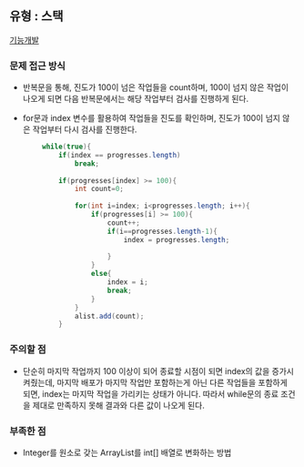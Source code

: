 ## 유형 : 스택
[기능개발](https://school.programmers.co.kr/learn/courses/30/lessons/42586)

### 문제 접근 방식
  - 반복문을 통해, 진도가 100이 넘은 작업들을 count하며, 100이 넘지 않은 작업이 나오게 되면 다음 반복문에서는 해당 작업부터 검사를 진행하게 된다. 

  - for문과 index 변수를 활용하여 작업들을 진도를 확인하며, 진도가 100이 넘지 않은 작업부터 다시 검사를 진행한다.
``` Java
        while(true){
            if(index == progresses.length)
                break;
            
            if(progresses[index] >= 100){
                int count=0;
                
                for(int i=index; i<progresses.length; i++){
                    if(progresses[i] >= 100){
                        count++;
                        if(i==progresses.length-1){
                            index = progresses.length;
                            
                        }
                    }
                    else{
                        index = i;
                        break;
                    }
                }
                alist.add(count);
            }
```

### 주의할 점
  - 단순히 마지막 작업까지 100 이상이 되어 종료할 시점이 되면 index의 값을 증가시켜줬는데, 마지막 배포가 마지막 작업만 포함하는게 아닌 다른 작업들을 포함하게 되면, index는 마지막 작업을 가리키는 상태가 아니다. 따라서 while문의 종료 조건을 제대로 만족하지 못해 결과와 다른 값이 나오게 된다. 

### 부족한 점
  - Integer를 원소로 갖는 ArrayList를 int[] 배열로 변화하는 방법
